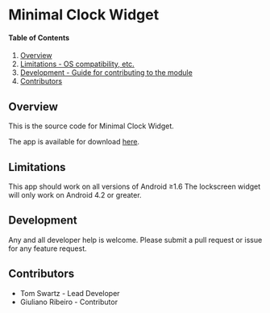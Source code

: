 # Minimal Clock Widget

#### Table of Contents

1. [Overview](#overview)
2. [Limitations - OS compatibility, etc.](#limitations)
3. [Development - Guide for contributing to the module](#development)
4. [Contributors](#contributors)

## Overview

This is the source code for Minimal Clock Widget.

The app is available for download [here](https://play.google.com/store/apps/details?id=tom.clock).


## Limitations

This app should work on all versions of Android ≥1.6
The lockscreen widget will only work on Android 4.2 or greater.

## Development

Any and all developer help is welcome.
Please submit a pull request or issue for any feature request.

## Contributors

* Tom Swartz - Lead Developer
* Giuliano Ribeiro - Contributor
